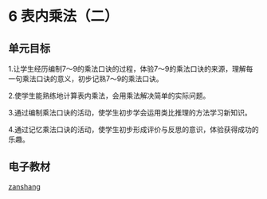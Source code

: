 # 6 表内乘法（二）

## 单元目标

1.让学生经历编制7〜9的乘法口诀的过程，体验7〜9的乘法口诀的来源，理解每一句乘法口诀的意义，初步记熟7〜9的乘法口诀。

2.使学生能熟练地计算表内乘法，会用乘法解决简单的实际问题。

3.通过编制乘法口诀的活动，使学生初步学会运用类比推理的方法学习新知识。

4.通过记忆乘法口诀的活动，使学生初步形成评价与反思的意识，体验获得成功的乐趣。

## 电子教材

<Ebook grade="xxsx2a" :pages="72" :paged="87" ></Ebook>

[zanshang](../res/zanshang.md ':include')